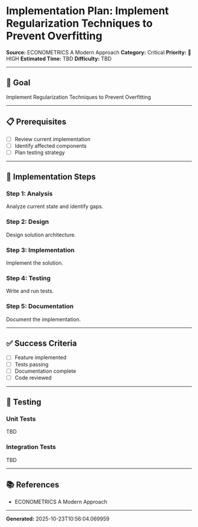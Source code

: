 # Implementation Plan: Implement Regularization Techniques to Prevent Overfitting

**Source:** ECONOMETRICS A Modern Approach
**Category:** Critical
**Priority:** 🔴 HIGH
**Estimated Time:** TBD
**Difficulty:** TBD

---

## 🎯 Goal

Implement Regularization Techniques to Prevent Overfitting

---

## 📋 Prerequisites

- [ ] Review current implementation
- [ ] Identify affected components
- [ ] Plan testing strategy

---

## 🔧 Implementation Steps

### Step 1: Analysis

Analyze current state and identify gaps.

### Step 2: Design

Design solution architecture.

### Step 3: Implementation

Implement the solution.

### Step 4: Testing

Write and run tests.

### Step 5: Documentation

Document the implementation.

---

## ✅ Success Criteria

- [ ] Feature implemented
- [ ] Tests passing
- [ ] Documentation complete
- [ ] Code reviewed

---

## 🧪 Testing

### Unit Tests

TBD

### Integration Tests

TBD

---

## 📚 References

- ECONOMETRICS A Modern Approach

---

**Generated:** 2025-10-23T10:56:04.069959
